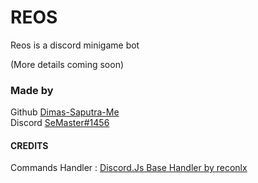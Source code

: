 # REOS
Reos is a discord minigame bot

(More details coming soon)
### Made by
Github [Dimas-Saputra-Me](https://github.com/Dimas-Saputra-Me) </br>
Discord [SeMaster#1456](https://github.com/Dimas-Saputra-Me)

#### CREDITS
Commands Handler : [Discord.Js Base Handler by reconlx](https://github.com/reconlx/djs-base-handler)


